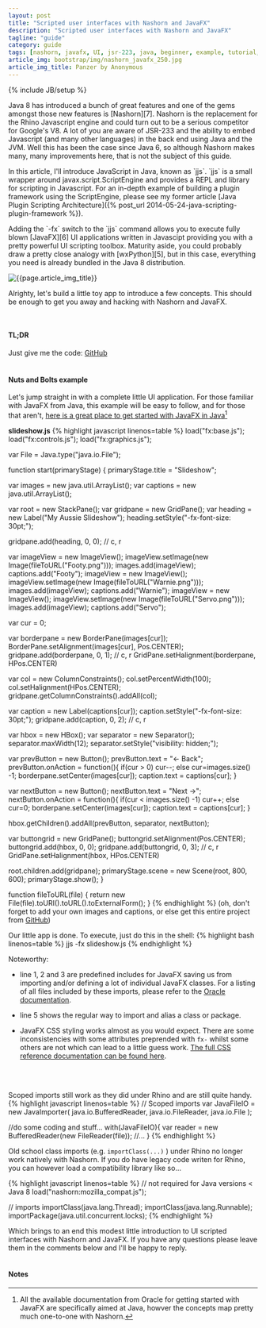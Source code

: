 ```yaml
---
layout: post
title: "Scripted user interfaces with Nashorn and JavaFX"
description: "Scripted user interfaces with Nashorn and JavaFX"
tagline: "guide"
category: guide
tags: [nashorn, javafx, UI, jsr-223, java, beginner, example, tutorial, guide]
article_img: bootstrap/img/nashorn_javafx_250.jpg
article_img_title: Panzer by Anonymous
---
```

{% include JB/setup %}
<div class="intro">
<div class="intro-txt">
<p>
Java 8 has introduced a bunch of great features and one of the gems amongst those new features is <span markdown="span">[Nashorn][7]</span>. Nashorn is the replacement for the Rhino Javascript engine and could turn out to be a serious competitor for Google's V8. A lot of you are aware of JSR-233 and the ability to embed Javascript (and many other languages) in the back end using Java and the JVM. Well this has been the case since Java 6, so although Nashorn makes many, many improvements here, that is not the subject of this guide.
</p>
<p>
In this article, I'll introduce JavaScript in Java, known as <span markdown="span">`jjs`</span>. <span markdown="span">`jjs`</span> is a small wrapper around javax.script.ScriptEngine and provides a REPL and library for scripting in Javascript. For an in-depth example of building a plugin framework using the ScriptEngine, please see my former article <span markdown="span">[Java Plugin Scripting Architecture]({% post_url 2014-05-24-java-scripting-plugin-framework %})</span>.
</p>
<p>
Adding the <span markdown="span">`-fx`</span> switch to the <span markdown="span">`jjs`</span> command allows you to execute fully blown <span markdown="span">[JavaFX][6]</span> UI applications written in Javascipt providing you with a pretty powerful UI scripting toolbox. Maturity aside, you could probably draw a pretty close analogy with <span markdown="span">[wxPython][5]</span>, but in this case, everything you need is already bundled in the Java 8 distribution.
</p>
</div>
<div class="intro-img-border">
<div class="intro-img-bevel">
<div class="intro-img">
<img class="article-image" title="{{page.article_img_title}}" src="{{ASSET_PATH}}/{{page.article_img}}"/>
</div>
</div>
</div>
</div>
<p>
Alrighty, let's build a little toy app to introduce a few concepts. This should be enough to get you away and hacking with Nashorn and JavaFX.
</p>
<br/>

#### TL;DR
Just give me the code: [GitHub][1]
<br/>
<br/>


#### Nuts and Bolts example
Let's jump straight in with a complete little UI application. For those familiar with JavaFX from Java, this example will be easy to follow, and for those that aren't, [here is a great place to get started with JavaFX in Java][2][^1]


**slideshow.js**
{% highlight javascript linenos=table %}
load("fx:base.js");
load("fx:controls.js");
load("fx:graphics.js");

var File = Java.type("java.io.File");

function start(primaryStage) {
  primaryStage.title = "Slideshow";

  var images = new java.util.ArrayList();
  var captions = new java.util.ArrayList();

  var root = new StackPane();
  var gridpane = new GridPane();
  var heading = new Label("My Aussie Slideshow");
  heading.setStyle("-fx-font-size: 30pt;");

  gridpane.add(heading, 0, 0); // c, r

  var imageView = new ImageView();
  imageView.setImage(new Image(fileToURL("Footy.png")));
  images.add(imageView);
  captions.add("Footy");
  imageView = new ImageView();
  imageView.setImage(new Image(fileToURL("Warnie.png")));
  images.add(imageView);
  captions.add("Warnie");
  imageView = new ImageView();
  imageView.setImage(new Image(fileToURL("Servo.png")));
  images.add(imageView);
  captions.add("Servo");

  var cur = 0;

  var borderpane = new BorderPane(images[cur]);
  BorderPane.setAlignment(images[cur], Pos.CENTER);
  gridpane.add(borderpane, 0, 1); // c, r
  GridPane.setHalignment(borderpane, HPos.CENTER)

  var col = new ColumnConstraints();
  col.setPercentWidth(100);
  col.setHalignment(HPos.CENTER);
  gridpane.getColumnConstraints().addAll(col);

  var caption = new Label(captions[cur]);
  caption.setStyle("-fx-font-size: 30pt;");
  gridpane.add(caption, 0, 2); // c, r

  var hbox = new HBox();
  var separator = new Separator();
  separator.maxWidth(12);
  separator.setStyle("visibility: hidden;");

  var prevButton = new Button();
  prevButton.text = "<- Back";
  prevButton.onAction = function(){
    if(cur > 0)
      cur--;
    else
      cur=images.size() -1;
    borderpane.setCenter(images[cur]);
    caption.text = captions[cur];
  }

  var nextButton = new Button();
  nextButton.text = "Next ->";
  nextButton.onAction = function(){
    if(cur < images.size() -1)
      cur++;
    else
      cur=0;
    borderpane.setCenter(images[cur]);
    caption.text = captions[cur];
  }

  hbox.getChildren().addAll(prevButton, separator, nextButton);

  var buttongrid = new GridPane();
  buttongrid.setAlignment(Pos.CENTER);
  buttongrid.add(hbox, 0, 0);
  gridpane.add(buttongrid, 0, 3); // c, r
  GridPane.setHalignment(hbox, HPos.CENTER)

  root.children.add(gridpane);
  primaryStage.scene = new Scene(root, 800, 600);
  primaryStage.show();
}

function fileToURL(file) {
    return new File(file).toURI().toURL().toExternalForm();
}
{% endhighlight %}
(oh, don't forget to add your own images and captions, or else get this entire project from [GitHub][1])

Our little app is done. To execute, just do this in the shell:
{% highlight bash linenos=table %}
jjs -fx slideshow.js
{% endhighlight %}
<br/>

Noteworthy:

 * line 1, 2 and 3 are predefined includes for JavaFX saving us from importing and/or defining a lot of individual JavaFX classes. For a listing of all files included by these imports, please refer to the [Oracle documentation][3].
 
 * line 5 shows the regular way to import and alias a class or package.
 
 * JavaFX CSS styling works almost as you would expect. There are some inconsistencies with some attributes preprended with `fx-` whilst some others are not which can lead to a little guess work. [The full CSS reference documentation can be found here][4]. 
<br/>
<br/>

Scoped imports still work as they did under Rhino and are still quite handy.
{% highlight javascript linenos=table %}
 // Scoped imports
  var JavaFileIO = new JavaImporter(
    java.io.BufferedReader,
    java.io.FileReader,
    java.io.File
  );

  //do some coding and stuff...
  with(JavaFileIO){
    var reader = new BufferedReader(new FileReader(file));
    //...
  }
{% endhighlight %}
<br/>

Old school class imports (e.g. `importClass(...)` ) under Rhino no longer work natively with Nashorn. If you do have legacy code writen for Rhino, you can however load a compatibility library like so...

{% highlight javascript linenos=table %}
// not required for Java versions < Java 8
load("nashorn:mozilla_compat.js");

// imports
importClass(java.lang.Thread);
importClass(java.lang.Runnable);
importPackage(java.util.concurrent.locks);
{% endhighlight %}

Which brings to an end this modest little introduction to UI scripted interfaces with Nashorn and JavaFX. If you have any questions please leave them in the comments below and I'll be happy to reply.
<br/>
<br/>


#### Notes
[^1]:All the available documentation from Oracle for getting started with JavaFX are specifically aimed at Java, howver the concepts map pretty much one-to-one with Nashorn.



[1]:https://github.com/benhowell/NashornJavafxExample
[2]:http://docs.oracle.com/javafx/2/get_started/jfxpub-get_started.htm
[3]:https://blogs.oracle.com/nashorn/entry/jjs_fx
[4]:http://docs.oracle.com/javafx/2/api/javafx/scene/doc-files/cssref.html
[5]:http://www.wxpython.org/
[6]:http://docs.oracle.com/javase/8/javafx/get-started-tutorial/jfx-overview.htm#JFXST784
[7]:http://www.oracle.com/technetwork/articles/java/jf14-nashorn-2126515.html
